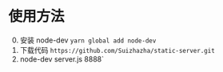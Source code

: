 # 使用方法

0. 安装 node-dev
    `yarn global add node-dev`
1. 下载代码 
    `https://github.com/Suizhazha/static-server.git`
2. node-dev server.js 8888`
